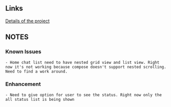 ## Links

[Details of the project](https://medium.com/geekculture/whatsapp-clone-jetpack-compose-d90120723d88)

## NOTES

### Known Issues
    - Home chat list need to have nested grid view and list view. Right now it's not working because compose doesn't support nested scrolling. Need to find a work around.

### Enhancement
    - Need to give option for user to see the status. Right now only the all status list is being shown
